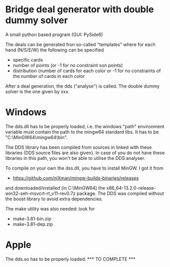 # Bridge deal generator with double dummy solver

A small python based program (GUI: PySide6)

The deals can be generated fron so-called "templates" where for each hand (N/S/E/W) the following can be specified
  - specific cards
  - number of points (or -1 for no constraint son points)
  - distribution (number of cards for each color or -1 for no constraints of the number of cards in each color

After a deal generation, the dds ("analyse") is called.
The double dummy solver is the one given by xxx.

Windows
=======

The dds.dll has to be properly loaded, i.e. the windows "path" environment variable must contain the path to the mingw64 standard libs. It has to be "C:\\MinGW64\\mingw64\\bin". 

The DDS library has been compiled from sources in linked with these libraries (DDS source files are also given). 
In case of you do not have these libraries in this path, you won't be able to utilise the DDS analyser.

To compile on your own the dss.dll, you have to install MinGW. I got it from
- https://github.com/niXman/mingw-builds-binaries/releases

and downloaded/installed (in C:\\MinGW64) the x86_64-13.2.0-release-win32-seh-msvcrt-rt_v11-rev0.7z package. 
The DDS was compiled without the boost library to avoid extra dependencies.

The make utility was also needed: look for
- make-3.81-bin.zip
- make-3.81-dep.zip

Apple
=====

The dds.so has to be properly loaded.  *** TO COMPLETE ***


